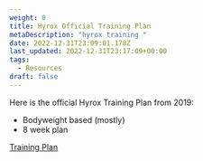 ```yaml
---
weight: 0
title: Hyrox Official Training Plan
metaDescription: "hyrox training "
date: 2022-12-31T23:09:01.178Z
last_updated: 2022-12-31T23:17:09+00:00
tags:
  - Resources
draft: false
---
```

Here is the official Hyrox Training Plan from 2019:

- Bodyweight based (mostly) 
- 8 week plan

[Training Plan](/post/hyrox-bodyweight-training-plan.files/Trainingsplan_A4_01_2019_eng.pdf)
